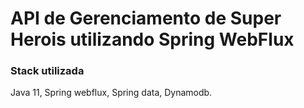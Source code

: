 
# API de Gerenciamento de Super Herois utilizando Spring WebFlux

### Stack utilizada

Java 11, Spring webflux, Spring data, Dynamodb.





